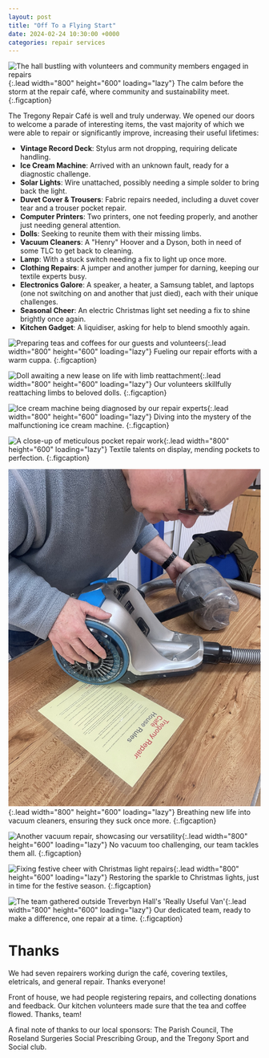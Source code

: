 ```yaml
---
layout: post
title: "Off To a Flying Start"
date: 2024-02-24 10:30:00 +0000
categories: repair services
---
```


![The hall bustling with volunteers and community members engaged in repairs](/assets/marchMadness/hall.jpeg){:.lead width="800" height="600" loading="lazy"}
The calm before the storm at the repair café, where community and sustainability meet.
{:.figcaption}

The Tregony Repair Café is well and truly underway. We opened our doors to welcome a parade of interesting items, the vast majority of which we were able to repair or significantly improve, increasing their useful lifetimes:

- **Vintage Record Deck**: Stylus arm not dropping, requiring delicate handling.
- **Ice Cream Machine**: Arrived with an unknown fault, ready for a diagnostic challenge.
- **Solar Lights**: Wire unattached, possibly needing a simple solder to bring back the light.
- **Duvet Cover & Trousers**: Fabric repairs needed, including a duvet cover tear and a trouser pocket repair.
- **Computer Printers**: Two printers, one not feeding properly, and another just needing general attention.
- **Dolls**: Seeking to reunite them with their missing limbs.
- **Vacuum Cleaners**: A "Henry" Hoover and a Dyson, both in need of some TLC to get back to cleaning.
- **Lamp**: With a stuck switch needing a fix to light up once more.
- **Clothing Repairs**: A jumper and another jumper for darning, keeping our textile experts busy.
- **Electronics Galore**: A speaker, a heater, a Samsung tablet, and laptops (one not switching on and another that just died), each with their unique challenges.
- **Seasonal Cheer**: An electric Christmas light set needing a fix to shine brightly once again.
- **Kitchen Gadget**: A liquidiser, asking for help to blend smoothly again.

![Preparing teas and coffees for our guests and volunteers](/assets/marchMadness/teaCoffee.jpg){:.lead width="800" height="600" loading="lazy"}
Fueling our repair efforts with a warm cuppa.
{:.figcaption}

![Doll awaiting a new lease on life with limb reattachment](/assets/marchMadness/doll.jpeg){:.lead width="800" height="600" loading="lazy"}
Our volunteers skillfully reattaching limbs to beloved dolls.
{:.figcaption}

![Ice cream machine being diagnosed by our repair experts](/assets/marchMadness/icecream.jpeg){:.lead width="800" height="600" loading="lazy"}
Diving into the mystery of the malfunctioning ice cream machine.
{:.figcaption}

![A close-up of meticulous pocket repair work](/assets/marchMadness/pocket.jpeg){:.lead width="800" height="600" loading="lazy"}
Textile talents on display, mending pockets to perfection.
{:.figcaption}

![Vacuum cleaners in the midst of revival](/assets/marchMadness/vacuum.jpeg){:.lead width="800" height="600" loading="lazy"}
Breathing new life into vacuum cleaners, ensuring they suck once more.
{:.figcaption}

![Another vacuum repair, showcasing our versatility](/assets/marchMadness/vacuum2.jpeg){:.lead width="800" height="600" loading="lazy"}
No vacuum too challenging, our team tackles them all.
{:.figcaption}

![Fixing festive cheer with Christmas light repairs](/assets/marchMadness/xmas.jpeg){:.lead width="800" height="600" loading="lazy"}
Restoring the sparkle to Christmas lights, just in time for the festive season.
{:.figcaption}

![The team gathered outside Treverbyn Hall's 'Really Useful Van'](/assets/marchMadness/van.jpg){:.lead width="800" height="600" loading="lazy"}
Our dedicated team, ready to make a difference, one repair at a time.
{:.figcaption}

# Thanks

We had seven repairers working durign the café, covering textiles, eletricals, and general repair. Thanks everyone!

Front of house, we had people registering repairs, and collecting donations and feedback. Our kitchen volunteers made sure that the tea and coffee flowed. Thanks, team!

A final note of thanks to our local sponsors: The Parish Council, The Roseland Surgeries Social Prescribing Group, and the Tregony Sport and Social club.
